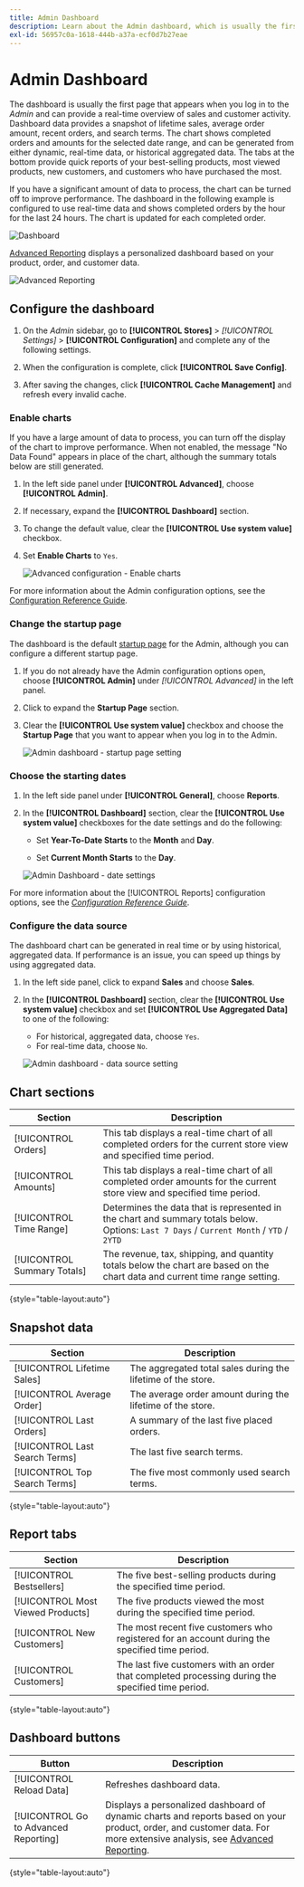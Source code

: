```yaml
---
title: Admin Dashboard
description: Learn about the Admin dashboard, which is usually the first page that appears when you log in.
exl-id: 56957c0a-1618-444b-a37a-ecf0d7b27eae
---
```

# Admin Dashboard

The dashboard is usually the first page that appears when you log in to the _Admin_ and can provide a real-time overview of sales and customer activity. Dashboard data provides a snapshot of lifetime sales, average order amount, recent orders, and search terms. The chart shows completed orders and amounts for the selected date range, and can be generated from either dynamic, real-time data, or historical aggregated data. The tabs at the bottom provide quick reports of your best-selling products, most viewed products, new customers, and customers who have purchased the most.

If you have a significant amount of data to process, the chart can be turned off to improve performance. The dashboard in the following example is configured to use real-time data and shows completed orders by the hour for the last 24 hours. The chart is updated for each completed order.

![Dashboard](./assets/dashboard-full.png)<!-- zoom -->

[Advanced Reporting](business-intelligence.md#advanced-reporting) displays a personalized dashboard based on your product, order, and customer data.

![Advanced Reporting](./assets/dashboard-advanced-reporting.png)<!-- zoom -->

## Configure the dashboard

1. On the _Admin_ sidebar, go to **[!UICONTROL Stores]** > _[!UICONTROL Settings]_ > **[!UICONTROL Configuration]** and complete any of the following settings.

1. When the configuration is complete, click **[!UICONTROL Save Config]**.

1. After saving the changes, click **[!UICONTROL Cache Management]** and refresh every invalid cache.

### Enable charts

If you have a large amount of data to process, you can turn off the display of the chart to improve performance. When not enabled, the message "No Data Found" appears in place of the chart, although the summary totals below are still generated.

1. In the left side panel under **[!UICONTROL Advanced]**, choose **[!UICONTROL Admin]**.

1. If necessary, expand the **[!UICONTROL Dashboard]** section.

1. To change the default value, clear the **[!UICONTROL Use system value]** checkbox.

1. Set **Enable Charts** to `Yes`.

   ![Advanced configuration - Enable charts](./assets/admin-dashboard-config.png)<!-- zoom -->

For more information about the Admin configuration options, see the [Configuration Reference Guide](../configuration-reference/advanced/admin.md).

### Change the startup page

The dashboard is the default [startup page](../configuration-reference/advanced/admin.md) for the Admin, although you can configure a different startup page.

1. If you do not already have the Admin configuration options open, choose **[!UICONTROL Admin]** under _[!UICONTROL Advanced]_ in the left panel.

1. Click to expand the **Startup Page** section.

1. Clear the **[!UICONTROL Use system value]** checkbox and choose the **Startup Page** that you want to appear when you log in to the Admin.

   ![Admin dashboard - startup page setting](./assets/admin-startup-page.png)<!-- zoom -->

### Choose the starting dates

1. In the left side panel under **[!UICONTROL General]**, choose **Reports**.

1. In the **[!UICONTROL Dashboard]** section, clear the **[!UICONTROL Use system value]** checkboxes for the date settings and do the following:

   - Set **Year-To-Date Starts** to the **Month** and **Day**.

   - Set **Current Month Starts** to the **Day**.

   ![Admin Dashboard - date settings](./assets/reports-dashboard.png)<!-- zoom -->

For more information about the [!UICONTROL Reports] configuration options, see the [_Configuration Reference Guide_](../configuration-reference/general/reports.md).

### Configure the data source

The dashboard chart can be generated in real time or by using historical, aggregated data. If performance is an issue, you can speed up things by using aggregated data.

1. In the left side panel, click to expand **Sales** and choose **Sales**.

1. In the **[!UICONTROL Dashboard]** section, clear the **[!UICONTROL Use system value]** checkbox and set **[!UICONTROL Use Aggregated Data]** to one of the following:

   - For historical, aggregated data, choose `Yes`.
   - For real-time data, choose `No`.

   ![Admin dashboard - data source setting](./assets/config-sales-dashboard.png)<!-- zoom -->

## Chart sections

|Section|Description|
|--- |--- |
|[!UICONTROL Orders]|This tab displays a real-time chart of all completed orders for the current store view and specified time period.|
|[!UICONTROL Amounts]|This tab displays a real-time chart of all completed order amounts for the current store view and specified time period.|
|[!UICONTROL Time Range]|Determines the data that is represented in the chart and summary totals below. Options: `Last 7 Days` / `Current Month` / `YTD` / `2YTD`|
|[!UICONTROL Summary Totals]|The revenue, tax, shipping, and quantity totals below the chart are based on the chart data and current time range setting.|

{style="table-layout:auto"}

## Snapshot data

|Section|Description|
|--- |--- |
|[!UICONTROL Lifetime Sales]|The aggregated total sales during the lifetime of the store.|
|[!UICONTROL Average Order]|The average order amount during the lifetime of the store.|
|[!UICONTROL Last Orders]| A summary of the last five placed orders.|
|[!UICONTROL Last Search Terms]|The last five search terms.|
|[!UICONTROL Top Search Terms]|The five most commonly used search terms.|

{style="table-layout:auto"}

## Report tabs

|Section|Description|
|--- |--- |
|[!UICONTROL Bestsellers]|The five best-selling products during the specified time period.|
|[!UICONTROL Most Viewed Products]|The five products viewed the most during the specified time period.|
|[!UICONTROL New Customers]|The most recent five customers who registered for an account during the specified time period.|
|[!UICONTROL Customers]|The last five customers with an order that completed processing during the specified time period.|

{style="table-layout:auto"}

## Dashboard buttons

|Button|Description|
|--- |--- |
|[!UICONTROL Reload Data]|Refreshes dashboard data.|
|[!UICONTROL Go to Advanced Reporting]|Displays a personalized dashboard of dynamic charts and reports based on your product, order, and customer data. For more extensive analysis, see [Advanced Reporting](business-intelligence.md#advanced-reporting).|

{style="table-layout:auto"}
